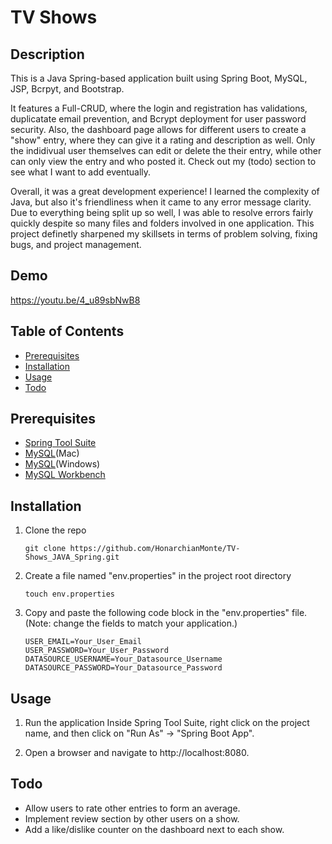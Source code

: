 # TV Shows

## Description 
This is a Java Spring-based application built using Spring Boot, MySQL, JSP, Bcrpyt, and Bootstrap.

It features a Full-CRUD, where the login and registration has validations, duplicatate email prevention, and Bcrypt deployment for user password security. Also, the dashboard page allows for different users to create a "show" entry, where they can give it a rating and description as well. Only the indidivual user themselves can edit or delete the their entry, while other can only view the entry and who posted it. Check out my (todo) section to see what I want to add eventually.

Overall, it was a great development experience! I learned the complexity of Java, but also it's friendliness when it came to any error message clarity. Due to everything being split up so well, I was able to resolve errors fairly quickly despite so many files and folders involved in one application. This project definetly sharpened my skillsets in terms of problem solving, fixing bugs, and project management. 

## Demo
https://youtu.be/4_u89sbNwB8

## Table of Contents
- [Prerequisites](#prerequisites)
- [Installation](#installation)
- [Usage](#usage)
- [Todo](#todo)

## Prerequisites
- [Spring Tool Suite](https://spring.io/tools)
- [MySQL](https://downloads.mysql.com/archives/community/)(Mac)
- [MySQL](https://dev.mysql.com/downloads/windows/installer/8.0.html)(Windows)
- [MySQL Workbench](https://dev.mysql.com/downloads/workbench/#downloads)

## Installation 
1. Clone the repo
   ```
   git clone https://github.com/HonarchianMonte/TV-Shows_JAVA_Spring.git
   ```

2. Create a file named "env.properties" in the project root directory
   ```
   touch env.properties
   ```

3. Copy and paste the following code block in the "env.properties" file. (Note: change the fields to match your application.)
   ```
   USER_EMAIL=Your_User_Email
   USER_PASSWORD=Your_User_Password
   DATASOURCE_USERNAME=Your_Datasource_Username
   DATASOURCE_PASSWORD=Your_Datasource_Password
   ```

## Usage
1. Run the application 
   Inside Spring Tool Suite, right click on the project name, and then click on "Run As" -> "Spring Boot App". 

2. Open a browser and navigate to http://localhost:8080.

## Todo
- Allow users to rate other entries to form an average.
- Implement review section by other users on a show.
- Add a like/dislike counter on the dashboard next to each show.
